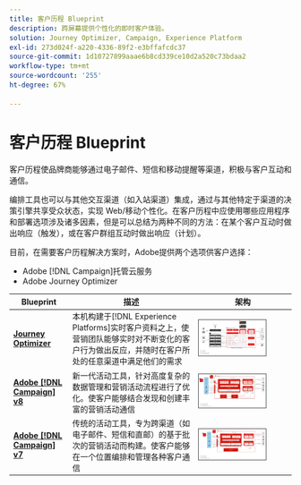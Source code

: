 ```yaml
---
title: 客户历程 Blueprint
description: 跨屏幕提供个性化的即时客户体验。
solution: Journey Optimizer, Campaign, Experience Platform
exl-id: 273d024f-a220-4336-89f2-e3bffafcdc37
source-git-commit: 1d10727899aaae6b8cd339ce10d2a520c73bdaa2
workflow-type: tm+mt
source-wordcount: '255'
ht-degree: 67%

---
```


# 客户历程 Blueprint

客户历程使品牌商能够通过电子邮件、短信和移动提醒等渠道，积极与客户互动和通信。

编排工具也可以与其他交互渠道（如入站渠道）集成，通过与其他特定于渠道的决策引擎共享受众状态，实现 Web/移动个性化。在客户历程中应使用哪些应用程序和部署选项涉及诸多因素，但是可以总结为两种不同的方法：在某个客户互动时做出响应（触发），或在客户群组互动时做出响应（计划）。

目前，在需要客户历程解决方案时，Adobe提供两个选项供客户选择：

<ul><li>Adobe [!DNL Campaign]托管云服务</li><li>Adobe Journey Optimizer</li></ul>

| Blueprint | 描述 | 架构 |
|---|---|---|
| **[Journey Optimizer](journey-optimizer.md)** | 本机构建于[!DNL Experience Platforms]实时客户资料之上，使营销团队能够实时对不断变化的客户行为做出反应，并随时在客户所处的任意渠道中满足他们的需求 | <img src="assets/ajo-architecture.svg" alt="Journey Optimizer Blueprint 的参考架构" style="width:75%; border:1px solid #4a4a4a" class="modal-image" /> |
| **[Adobe [!DNL Campaign] v8](campaign-v8.md)** | 新一代活动工具，针对高度复杂的数据管理和营销活动流程进行了优化。使客户能够结合发现和创建丰富的营销活动通信 | <img src="assets/campaign-v8-architecture.svg" alt="Campaign v8 Blueprint 的参考架构" style="width:75%; border:1px solid #4a4a4a" class="modal-image" /> |
| **[Adobe [!DNL Campaign] v7](campaign-v7.md)** | 传统的活动工具，专为跨渠道（如电子邮件、短信和直邮）的基于批次的营销活动而构建。使客户能够在一个位置编排和管理各种客户通信 | <img src="assets/campaign-v7-architecture.svg" alt="Campaign v7 Blueprint 的参考架构" style="width:75%; border:1px solid #4a4a4a" class="modal-image" /> |
